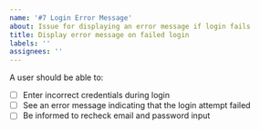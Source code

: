 ```yaml
---
name: '#7 Login Error Message'
about: Issue for displaying an error message if login fails
title: Display error message on failed login
labels: ''
assignees: ''
---
```


A user should be able to:

- [ ] Enter incorrect credentials during login
- [ ] See an error message indicating that the login attempt failed
- [ ] Be informed to recheck email and password input
